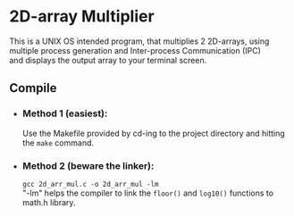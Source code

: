 # 2D-array Multiplier
This is a UNIX OS intended program, that multiplies 2 2D-arrays, using multiple process generation and Inter-process Communication (IPC)  
and displays the output array to your terminal screen.  

## Compile
  * ### Method 1 (easiest):
    Use the Makefile provided by cd-ing to the project directory and hitting the `make` command.  
  * ### Method 2 (beware the linker):
    `gcc 2d_arr_mul.c -o 2d_arr_mul -lm`  
    "-lm" helps the compiler to link the `floor()` and `log10()` functions to math.h library.  
